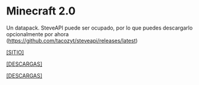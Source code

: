 # Minecraft 2.0
Un datapack. SteveAPI puede ser ocupado, por lo que puedes descargarlo opcionalmente por ahora (https://github.com/tacozyt/steveapi/releases/latest)

[[SITIO]](https://tacozyt.github.io/mc2.0)

[[DESCARGAS]](https://tacozyt.github.io/mc2.0/downloads)

[[DESCARGAS]](https://tacozyt.github.io/mc2.0/downloadsbeta)